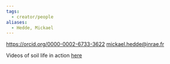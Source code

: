 ```yaml
---
tags:
  - creator/people
aliases:
  - Hedde, Mickael
---
```

https://orcid.org/0000-0002-6733-3622
[mickael.hedde@inrae.fr](mailto:mickael.hedde@inrae.fr)

Videos of soil life in action [here](file:\\\C:\Users\aburg\Nextcloud\These_Adrien\references\misc\FormationEcologieDuSol_2025\resources)